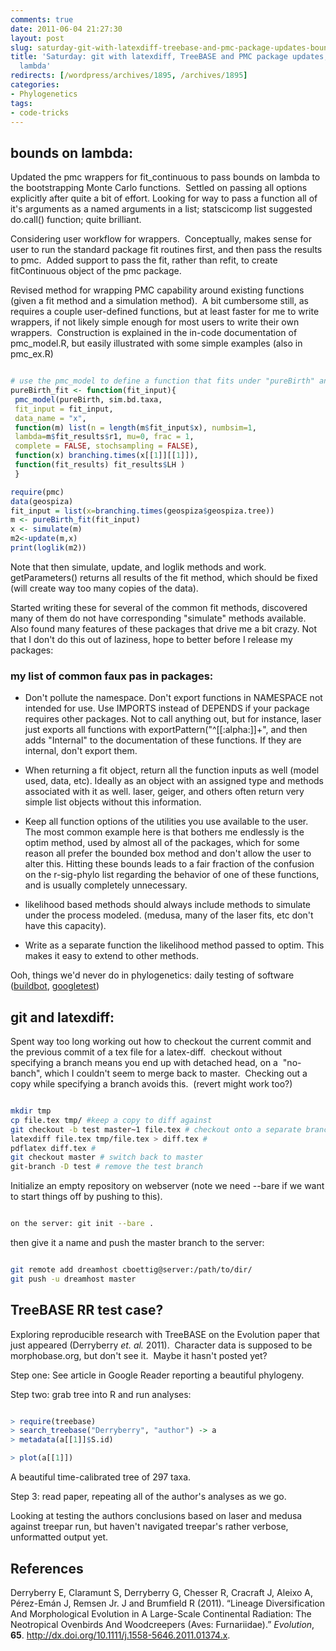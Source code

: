 ```yaml
---
comments: true
date: 2011-06-04 21:27:30
layout: post
slug: saturday-git-with-latexdiff-treebase-and-pmc-package-updates-bounds-on-lambda
title: 'Saturday: git with latexdiff, TreeBASE and PMC package updates, bounds on
  lambda'
redirects: [/wordpress/archives/1895, /archives/1895]
categories:
- Phylogenetics
tags:
- code-tricks
---
```


## bounds on lambda:


Updated the pmc wrappers for fit_continuous to pass bounds on lambda to the bootstrapping Monte Carlo functions.  Settled on passing all options explicitly after quite a bit of effort. Looking for way to pass a function all of it's arguments as a named arguments in a list; statscicomp list suggested do.call() function; quite brilliant.

Considering user workflow for wrappers.  Conceptually, makes sense for user to run the standard package fit routines first, and then pass the results to pmc.  Added support to pass the fit, rather than refit, to create fitContinuous object of the pmc package.

Revised method for wrapping PMC capability around existing functions (given a fit method and a simulation method).  A bit cumbersome still, as requires a couple user-defined functions, but at least faster for me to write wrappers, if not likely simple enough for most users to write their own wrappers.  Construction is explained in the in-code documentation of pmc_model.R, but easily illustrated with some simple examples (also in pmc_ex.R)


```R

# use the pmc_model to define a function that fits under "pureBirth" and simulates under "sim.bd.taxa"
pureBirth_fit <- function(fit_input){
 pmc_model(pureBirth, sim.bd.taxa,
 fit_input = fit_input,
 data_name = "x",
 function(m) list(n = length(m$fit_input$x), numbsim=1,
 lambda=m$fit_results$r1, mu=0, frac = 1,
 complete = FALSE, stochsampling = FALSE),
 function(x) branching.times(x[[1]][[1]]),
 function(fit_results) fit_results$LH )
 }

require(pmc)
data(geospiza)
fit_input = list(x=branching.times(geospiza$geospiza.tree))
m <- pureBirth_fit(fit_input)
x <- simulate(m)
m2<-update(m,x)
print(loglik(m2))

```


Note that then simulate, update, and loglik methods and work.   getParameters() returns all results of the fit method, which should be fixed (will create way too many copies of the data).

Started writing these for several of the common fit methods, discovered many of them do not have corresponding "simulate" methods available.  Also found many features of these packages that drive me a bit crazy. Not that I don't do this out of laziness, hope to better before I release my packages:


### my list of common faux pas in packages:





	
  * Don't pollute the namespace. Don't export functions in NAMESPACE not intended for use. Use IMPORTS instead of DEPENDS if your package requires other packages. Not to call anything out, but for instance, laser just exports all functions with exportPattern("^[[:alpha:]]+", and then adds "Internal" to the documentation of these functions. If they are internal, don't export them.

	
  * When returning a fit object, return all the function inputs as well (model used, data, etc). Ideally as an object with an assigned type and methods associated with it as well. laser, geiger, and others often return very simple list objects without this information.

	
  * Keep all function options of the utilities you use available to the user. The most common example here is that bothers me endlessly is the optim method, used by almost all of the packages, which for some reason all prefer the bounded box method and don't allow the user to alter this. Hitting these bounds leads to a fair fraction of the confusion on the r-sig-phylo list regarding the behavior of one of these functions, and is usually completely unnecessary.

	
  * likelihood based methods should always include methods to simulate under the process modeled. (medusa, many of the laser fits, etc don't have this capacity).

	
  * Write as a separate function the likelihood method passed to optim. This makes it easy to extend to other methods.


Ooh, things we'd never do in phylogenetics: daily testing of software ([buildbot](http://trac.buildbot.net/), [googletest](http://code.google.com/p/googletest/))


## git and latexdiff:


Spent way too long working out how to checkout the current commit and the previous commit of a tex file for a latex-diff.  checkout without specifying a branch means you end up with detached head, on a  "no-banch", which I couldn't seem to merge back to master.  Checking out a copy while specifying a branch avoids this.  (revert might work too?)


```bash

mkdir tmp
cp file.tex tmp/ #keep a copy to diff against
git checkout -b test master~1 file.tex # checkout onto a separate branch
latexdiff file.tex tmp/file.tex > diff.tex #
pdflatex diff.tex #
git checkout master # switch back to master
git-branch -D test # remove the test branch

```


Initialize an empty repository on webserver (note we need --bare if we want to start things off by pushing to this).


```bash

on the server: git init --bare .

```


then give it a name and push the master branch to the server:


```bash

git remote add dreamhost cboettig@server:/path/to/dir/
git push -u dreamhost master

```



## TreeBASE RR test case?


Exploring reproducible research with TreeBASE on the Evolution paper that just appeared (Derryberry _et. al._ 2011).  Character data is supposed to be morphobase.org, but don't see it.  Maybe it hasn't posted yet?

Step one: See article in Google Reader reporting a beautiful phylogeny.

Step two: grab tree into R and run analyses:


```r

> require(treebase)
> search_treebase("Derryberry", "author") -> a
> metadata(a[[1]]$S.id)

> plot(a[[1]])


```


A beautiful time-calibrated tree of 297 taxa.

Step 3: read paper, repeating all of the author's analyses as we go.

Looking at testing the authors conclusions based on laser and medusa against treepar run, but haven't navigated treepar's rather verbose, unformatted output yet.
## References

<p>Derryberry E, Claramunt S, Derryberry G, Chesser R, Cracraft J, Aleixo A, Pérez-Emán J, Remsen Jr. J and Brumfield R (2011).
&ldquo;Lineage Diversification And Morphological Evolution in A Large-Scale Continental Radiation: The Neotropical Ovenbirds And Woodcreepers (Aves: Furnariidae).&rdquo;
<EM>Evolution</EM>, <B>65</B>.
<a href="http://dx.doi.org/10.1111/j.1558-5646.2011.01374.x">http://dx.doi.org/10.1111/j.1558-5646.2011.01374.x</a>.
